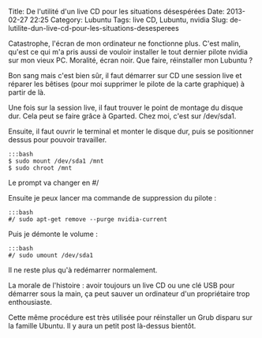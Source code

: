 Title: De l'utilité d'un live CD pour les situations désespérées
Date: 2013-02-27 22:25
Category: Lubuntu
Tags: live CD, Lubuntu, nvidia
Slug: de-lutilite-dun-live-cd-pour-les-situations-desesperees

Catastrophe, l'écran de mon ordinateur ne fonctionne plus. C'est malin, qu'est ce qui m'a pris aussi de vouloir installer le tout dernier pilote nvidia sur mon vieux PC. Moralité, écran noir. Que faire, réinstaller mon Lubuntu ?

Bon sang mais c'est bien sûr, il faut démarrer sur CD une session live et réparer les bêtises (pour moi supprimer le pilote de la carte graphique) à partir de là.

Une fois sur la session live, il faut trouver le point de montage du disque dur. Cela peut se faire grâce à Gparted. Chez moi, c'est sur /dev/sda1.

Ensuite, il faut ouvrir le terminal et monter le disque dur, puis se positionner dessus pour pouvoir travailler.

	:::bash
    $ sudo mount /dev/sda1 /mnt
    $ sudo chroot /mnt


Le prompt va changer en #/

Ensuite je peux lancer ma commande de suppression du pilote :

	:::bash
    #/ sudo apt-get remove --purge nvidia-current


Puis je démonte le volume :

	:::bash
    #/ sudo umount /dev/sda1


Il ne reste plus qu'à redémarrer normalement.

La morale de l'histoire : avoir toujours un live CD ou une clé USB pour démarrer sous la main, ça peut sauver un ordinateur d'un propriétaire trop enthousiaste.

Cette même procédure est très utilisée pour réinstaller un Grub disparu sur la famille Ubuntu. Il y aura un petit post là-dessus bientôt.
